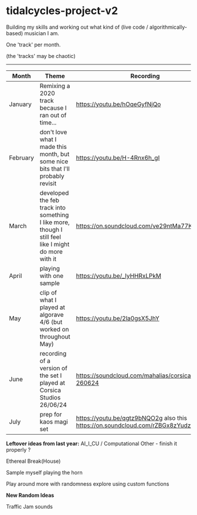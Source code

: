 # tidalcycles-project-v2

Building my skills and working out what kind of (live code / algorithmically-based) musician I am.

One 'track' per month.



(the 'tracks' may be chaotic)

---

|Month| Theme|Recording|
| --- | --- | --- |
|January|Remixing a 2020 track because I ran out of time...| <https://youtu.be/hOqeGyfNjQo> |
|February|don't love what I made this month, but some nice bits that I'll probably revisit| <https://youtu.be/H-4Rnx6h_gI>|
|March|developed the feb track into something I like more, though I still feel like I might do more with it|<https://on.soundcloud.com/ve29ntMa77KKxYJ46>|
|April|playing with one sample|<https://youtu.be/_IyHHRxLPkM>|
|May|clip of what I played at algorave 4/6 (but worked on throughout May)|<https://youtu.be/2la0gsX5JhY>|
|June|recording of a version of the set I played at Corsica Studios 26/06/24|<https://soundcloud.com/mahalias/corsica-260624>|
|July|prep for kaos magi set| <https://youtu.be/qgtz9bNQO2g> also this <https://on.soundcloud.com/rZBGx8zYudzc6s1K6>|

**Leftover ideas from last year:**
AI_I_CU / Computational Other - finish it properly ?

Ethereal Break(House)

Sample myself playing the horn

Play around more with randomness
explore using custom functions

**New Random Ideas**

Traffic Jam sounds

